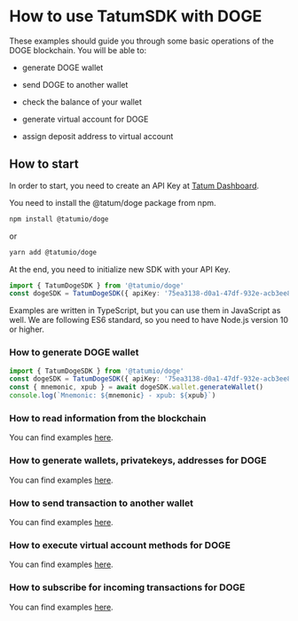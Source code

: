 # How to use TatumSDK with DOGE

These examples should guide you through some basic operations of the DOGE blockchain. You will be able to:

- generate DOGE wallet
- send DOGE to another wallet
- check the balance of your wallet

- generate virtual account for DOGE
- assign deposit address to virtual account

## How to start

In order to start, you need to create an API Key at [Tatum Dashboard](https://dashboard.tatum.io).

You need to install the @tatum/doge package from npm.

```bash
npm install @tatumio/doge
```

or

```bash
yarn add @tatumio/doge
```

At the end, you need to initialize new SDK with your API Key.

```typescript
import { TatumDogeSDK } from '@tatumio/doge'
const dogeSDK = TatumDogeSDK({ apiKey: '75ea3138-d0a1-47df-932e-acb3ee807dab' })
```

Examples are written in TypeScript, but you can use them in JavaScript as well. We are following ES6 standard, so you
need to have Node.js version 10 or higher.

### How to generate DOGE wallet

```typescript
import { TatumDogeSDK } from '@tatumio/doge'
const dogeSDK = TatumDogeSDK({ apiKey: '75ea3138-d0a1-47df-932e-acb3ee807dab' })
const { mnemonic, xpub } = await dogeSDK.wallet.generateWallet()
console.log(`Mnemonic: ${mnemonic} - xpub: ${xpub}`)
```

### How to read information from the blockchain

You can find examples [here](./src/app/doge.blockchain.example.ts).

### How to generate wallets, privatekeys, addresses for DOGE

You can find examples [here](./src/app/doge.wallet.example.ts).

### How to send transaction to another wallet

You can find examples [here](./src/app/doge.tx.example.ts).

### How to execute virtual account methods for DOGE

You can find examples [here](./src/app/doge.virtualAccount.example.ts).

### How to subscribe for incoming transactions for DOGE

You can find examples [here](./src/app/doge.subscriptions.example.ts).
